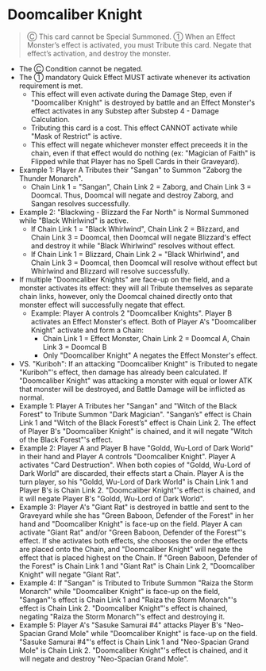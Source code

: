 # Doomcaliber Knight

> Ⓒ This card cannot be Special Summoned. ① When an Effect Monster’s effect is activated, you must Tribute this card. Negate that effect’s activation, and destroy the monster.

*   The Ⓒ Condition cannot be negated.
*   The ① mandatory Quick Effect MUST activate whenever its activation requirement is met.
    *   This effect will even activate during the Damage Step, even if "Doomcaliber Knight" is destroyed by battle and an Effect Monster's effect activates in any Substep after Substep 4 - Damage Calculation.
    *   Tributing this card is a cost. This effect CANNOT activate while "Mask of Restrict" is active.
    *   This effect will negate whichever monster effect preceeds it in the chain, even if that effect would do nothing (ex: "Magician of Faith" is Flipped while that Player has no Spell Cards in their Graveyard).
*   Example 1: Player A Tributes their "Sangan" to Summon "Zaborg the Thunder Monarch".
    *   Chain Link 1 = "Sangan", Chain Link 2 = Zaborg, and Chain Link 3 = Doomcal. Thus, Doomcal will negate and destroy Zaborg, and Sangan resolves successfully.
*   Example 2: "Blackwing - Blizzard the Far North" is Normal Summoned while "Black Whirlwind" is active.
    *   If Chain Link 1 = "Black Whirlwind", Chain Link 2 = Blizzard, and Chain Link 3 = Doomcal, then Doomcal will negate Blizzard's effect and destroy it while "Black Whirlwind" resolves without effect.
    *   If Chain Link 1 = Blizzard, Chain Link 2 = "Black Whirlwind", and Chain Link 3 = Doomcal, then Doomcal will resolve without effect but Whirlwind and Blizzard will resolve successfully.
*   If multiple "Doomcaliber Knights" are face-up on the field, and a monster activates its effect: they will all Tribute themselves as separate chain links, however, only the Doomcal chained directly onto that monster effect will successfully negate that effect.
    *   Example: Player A controls 2 "Doomcaliber Knights". Player B activates an Effect Monster's effect. Both of Player A's "Doomcaliber Knight" activate and form a Chain:
        *   Chain Link 1 = Effect Monster, Chain Link 2 = Doomcal A, Chain Link 3 = Doomcal B
        *   Only "Doomcaliber Knight" A negates the Effect Monster's effect.
*   VS. "Kuriboh": If an attacking "Doomcaliber Knight" is Tributed to negate "Kuriboh"'s effect, then damage has already been calculated. If "Doomcaliber Knight" was attacking a monster with equal or lower ATK that monster will be destroyed, and Battle Damage will be inflicted as normal.
*   Example 1: Player A Tributes her "Sangan" and "Witch of the Black Forest" to Tribute Summon "Dark Magician". "Sangan’s" effect is Chain Link 1 and "Witch of the Black Forest’s" effect is Chain Link 2. The effect of Player B's "Doomcaliber Knight" is chained, and it will negate "Witch of the Black Forest"'s effect.
*   Example 2: Player A and Player B have "Goldd, Wu-Lord of Dark World" in their hand and Player A controls "Doomcaliber Knight". Player A activates "Card Destruction". When both copies of "Goldd, Wu-Lord of Dark World" are discarded, their effects start a Chain. Player A is the turn player, so his "Goldd, Wu-Lord of Dark World" is Chain Link 1 and Player B's is Chain Link 2. "Doomcaliber Knight"'s effect is chained, and it will negate Player B's "Goldd, Wu-Lord of Dark World".
*   Example 3: Player A's "Giant Rat" is destroyed in battle and sent to the Graveyard while she has "Green Baboon, Defender of the Forest" in her hand and "Doomcaliber Knight" is face-up on the field. Player A can activate "Giant Rat" and/or "Green Baboon, Defender of the Forest"'s effect. If she activates both effects, she chooses the order the effects are placed onto the Chain, and "Doomcaliber Knight" will negate the effect that is placed highest on the Chain. If "Green Baboon, Defender of the Forest" is Chain Link 1 and "Giant Rat" is Chain Link 2, "Doomcaliber Knight" will negate "Giant Rat".
*   Example 4: If "Sangan" is Tributed to Tribute Summon "Raiza the Storm Monarch" while "Doomcaliber Knight" is face-up on the field, "Sangan"'s effect is Chain Link 1 and "Raiza the Storm Monarch"'s effect is Chain Link 2. "Doomcaliber Knight"'s effect is chained, negating "Raiza the Storm Monarch"'s effect and destroying it.
*   Example 5: Player A's "Sasuke Samurai #4" attacks Player B's "Neo-Spacian Grand Mole" while "Doomcaliber Knight" is face-up on the field. "Sasuke Samurai #4"'s effect is Chain Link 1 and "Neo-Spacian Grand Mole" is Chain Link 2. "Doomcaliber Knight"'s effect is chained, and it will negate and destroy "Neo-Spacian Grand Mole".
